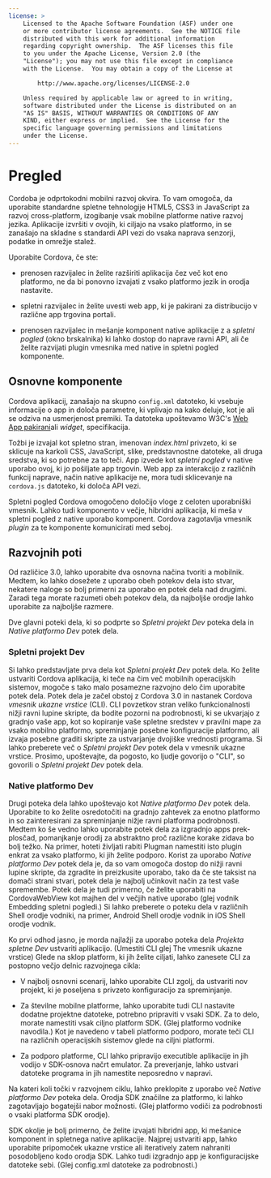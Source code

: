 ```yaml
---
license: >
    Licensed to the Apache Software Foundation (ASF) under one
    or more contributor license agreements.  See the NOTICE file
    distributed with this work for additional information
    regarding copyright ownership.  The ASF licenses this file
    to you under the Apache License, Version 2.0 (the
    "License"); you may not use this file except in compliance
    with the License.  You may obtain a copy of the License at

        http://www.apache.org/licenses/LICENSE-2.0

    Unless required by applicable law or agreed to in writing,
    software distributed under the License is distributed on an
    "AS IS" BASIS, WITHOUT WARRANTIES OR CONDITIONS OF ANY
    KIND, either express or implied.  See the License for the
    specific language governing permissions and limitations
    under the License.
---
```


# Pregled

Cordoba je odprtokodni mobilni razvoj okvira. To vam omogoča, da uporabite standardne spletne tehnologije HTML5, CSS3 in JavaScript za razvoj cross-platform, izogibanje vsak mobilne platforme native razvoj jezika. Aplikacije izvršiti v ovojih, ki ciljajo na vsako platformo, in se zanašajo na skladne s standardi API vezi do vsaka naprava senzorji, podatke in omrežje stalež.

Uporabite Cordova, če ste:

*   prenosen razvijalec in želite razširiti aplikacija čez več kot eno platformo, ne da bi ponovno izvajati z vsako platformo jezik in orodja nastavite.

*   spletni razvijalec in želite uvesti web app, ki je pakirani za distribucijo v različne app trgovina portali.

*   prenosen razvijalec in mešanje komponent native aplikacije z a *spletni pogled* (okno brskalnika) ki lahko dostop do naprave ravni API, ali če želite razvijati plugin vmesnika med native in spletni pogled komponente.

## Osnovne komponente

Cordova aplikacij, zanašajo na skupno `config.xml` datoteko, ki vsebuje informacije o app in določa parametre, ki vplivajo na kako deluje, kot je ali se odziva na usmerjenost premiki. Ta datoteka upoštevamo W3C's [Web App pakirani][1]ali *widget*, specifikacija.

 [1]: http://www.w3.org/TR/widgets/

Tožbi je izvajal kot spletno stran, imenovan *index.html* privzeto, ki se sklicuje na karkoli CSS, JavaScript, slike, predstavnostne datoteke, ali druga sredstva, ki so potrebne za to teči. App izvede kot *spletni pogled* v native uporabo ovoj, ki jo pošiljate app trgovin. Web app za interakcijo z različnih funkcij naprave, način native aplikacije ne, mora tudi sklicevanje na `cordova.js` datoteko, ki določa API vezi.

Spletni pogled Cordova omogočeno določijo vloge z celoten uporabniški vmesnik. Lahko tudi komponento v večje, hibridni aplikacija, ki meša v spletni pogled z native uporabo komponent. Cordova zagotavlja vmesnik *plugin* za te komponente komunicirati med seboj.

## Razvojnih poti

Od različice 3.0, lahko uporabite dva osnovna načina tvoriti a mobilnik. Medtem, ko lahko dosežete z uporabo obeh potekov dela isto stvar, nekatere naloge so bolj primerni za uporabo en potek dela nad drugimi. Zaradi tega morate razumeti obeh potekov dela, da najboljše orodje lahko uporabite za najboljše razmere.

Dve glavni poteki dela, ki so podprte so *Spletni projekt Dev* poteka dela in *Native platformo Dev* potek dela.

### Spletni projekt Dev

Si lahko predstavljate prva dela kot *Spletni projekt Dev* potek dela. Ko želite ustvariti Cordova aplikacija, ki teče na čim več mobilnih operacijskih sistemov, mogoče s tako malo posamezne razvojno delo čim uporabite potek dela. Potek dela je začel obstoj z Cordova 3.0 in nastanek Cordova *vmesnik ukazne vrstice* (CLI). CLI povzetkov stran veliko funkcionalnosti nižji ravni lupine skripte, da bodite pozorni na podrobnosti, ki se ukvarjajo z gradnjo vaše app, kot so kopiranje vaše spletne sredstev v pravilni mape za vsako mobilno platformo, spreminjanje posebne konfiguracije platformo, ali izvaja posebne graditi skripte za ustvarjanje dvojiške vrednosti programa. Si lahko preberete več o *Spletni projekt Dev* potek dela v vmesnik ukazne vrstice. Prosimo, upoštevajte, da pogosto, ko ljudje govorijo o "CLI", so govorili o *Spletni projekt Dev* potek dela.

### Native platformo Dev

Drugi poteka dela lahko upoštevajo kot *Native platformo Dev* potek dela. Uporabite to ko želite osredotočiti na gradnjo zahtevek za enotno platformo in so zainteresirani za spreminjanje nižje ravni platforma podrobnosti. Medtem ko še vedno lahko uporabite potek dela za izgradnjo apps prek-plosčad, pomanjkanje orodij za abstraktno proč različne korake zidava bo bolj težko. Na primer, hoteti življati rabiti Plugman namestiti isto plugin enkrat za vsako platformo, ki jih želite podporo. Korist za uporabo *Native platformo Dev* potek dela je, da so vam omogoča dostop do nižji ravni lupine skripte, da zgradite in preizkusite uporabo, tako da če ste taksist na domači strani stvari, potek dela je najbolj učinkovit način za test vaše spremembe. Potek dela je tudi primerno, če želite uporabiti na CordovaWebView kot majhen del v večjih native uporabo (glej vodnik Embedding spletni pogledi.) Si lahko preberete o poteku dela v različnih Shell orodje vodniki, na primer, Android Shell orodje vodnik in iOS Shell orodje vodnik.

Ko prvi odhod jasno, je morda najlažji za uporabo poteka dela *Projekta spletne Dev* ustvariti aplikacijo. (Umestiti CLI glej The vmesnik ukazne vrstice) Glede na sklop platform, ki jih želite ciljati, lahko zanesete CLI za postopno večjo delnic razvojnega cikla:

*   V najbolj osnovni scenarij, lahko uporabite CLI zgolj, da ustvariti nov projekt, ki je poseljena s privzeto konfiguracijo za spreminjanje.

*   Za številne mobilne platforme, lahko uporabite tudi CLI nastavite dodatne projektne datoteke, potrebno pripraviti v vsaki SDK. Za to delo, morate namestiti vsak ciljno platform SDK. (Glej platformo vodnike navodila.) Kot je navedeno v tabeli platformo podporo, morate teči CLI na različnih operacijskih sistemov glede na ciljni platformi.

*   Za podporo platforme, CLI lahko pripravijo executible aplikacije in jih vodijo v SDK-osnova načrt emulator. Za preverjanje, lahko ustvari datoteke programa in jih namestite neposredno v napravi.

Na kateri koli točki v razvojnem ciklu, lahko preklopite z uporabo več *Native platformo Dev* poteka dela. Orodja SDK značilne za platformo, ki lahko zagotavljajo bogatejši nabor možnosti. (Glej platformo vodiči za podrobnosti o vsaki platforma SDK orodje).

SDK okolje je bolj primerno, če želite izvajati hibridni app, ki mešanice komponent in spletnega native aplikacije. Najprej ustvariti app, lahko uporabite pripomoček ukazne vrstice ali iteratively zatem nahraniti posodobljeno kodo orodja SDK. Lahko tudi izgradnjo app je konfiguracijske datoteke sebi. (Glej config.xml datoteke za podrobnosti.)